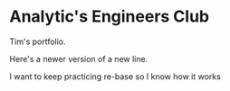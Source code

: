 # Analytic's Engineers Club
Tim's portfolio.

Here's a newer version of a new line.
<!-- hello! merge conflict comment -->
<!-- a different comment to create the merge conflict -->
I want to keep practicing re-base so I know how it works